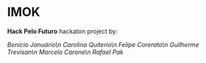 # IMOK
**Hack Pelo Futuro** hackaton project by:

*Benício Januário\n
Carolina Quiterio\n
Felipe Corerato\n
Guilherme Trevisan\n
Marcelo Carone\n
Rafael Pak*
